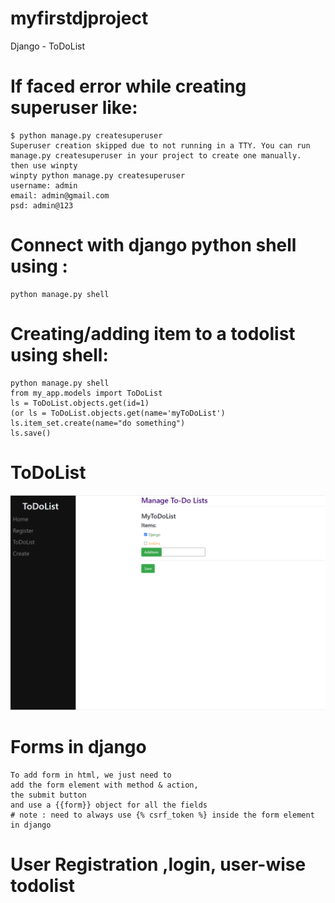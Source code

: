 # myfirstdjproject

Django - ToDoList

# If faced error while creating superuser like: 
    $ python manage.py createsuperuser
    Superuser creation skipped due to not running in a TTY. You can run manage.py createsuperuser in your project to create one manually.
    then use winpty
    winpty python manage.py createsuperuser
    username: admin
    email: admin@gmail.com
    psd: admin@123


# Connect with django python shell using :
    python manage.py shell
# Creating/adding item to a todolist using shell:
    python manage.py shell
    from my_app.models import ToDoList
    ls = ToDoList.objects.get(id=1)
    (or ls = ToDoList.objects.get(name='myToDoList')
    ls.item_set.create(name="do something")
    ls.save()

# ToDoList
![Model](https://github.com/palash-21/myfirstdjproject/blob/main/ToDoList.png)

# Forms in django 
    To add form in html, we just need to 
    add the form element with method & action,
    the submit button
    and use a {{form}} object for all the fields 
    # note : need to always use {% csrf_token %} inside the form element in django

# User Registration ,login, user-wise todolist
